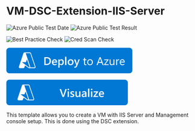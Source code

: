 # VM-DSC-Extension-IIS-Server

![Azure Public Test Date](https://azurequickstartsservice.blob.core.windows.net/badges/demos/dsc-extension-iis-server-windows-vm/PublicLastTestDate.svg)
![Azure Public Test Result](https://azurequickstartsservice.blob.core.windows.net/badges/demos/dsc-extension-iis-server-windows-vm/PublicDeployment.svg)


![Best Practice Check](https://azurequickstartsservice.blob.core.windows.net/badges/demos/dsc-extension-iis-server-windows-vm/BestPracticeResult.svg)
![Cred Scan Check](https://azurequickstartsservice.blob.core.windows.net/badges/demos/dsc-extension-iis-server-windows-vm/CredScanResult.svg)

[![Deploy To Azure](https://raw.githubusercontent.com/Azure/azure-quickstart-templates/master/1-CONTRIBUTION-GUIDE/images/deploytoazure.svg?sanitize=true)](https://portal.azure.com/#create/Microsoft.Template/uri/https%3A%2F%2Fraw.githubusercontent.com%2Fsimplilearnaz305%2Fdsc-extension-iis-server-windows-vm%2Fmain%2Fazuredeploy.json)  

[![Visualize](https://raw.githubusercontent.com/Azure/azure-quickstart-templates/master/1-CONTRIBUTION-GUIDE/images/visualizebutton.svg?sanitize=true)](http://armviz.io/#/?load=https%3A%2F%2Fraw.githubusercontent.com%2FAzure%2Fazure-quickstart-templates%2Fmaster%2Fdemos%2Fdsc-extension-iis-server-windows-vm%2Fazuredeploy.json)

This template allows you to create a VM with IIS Server and Management console setup. This is done using the DSC extension.
